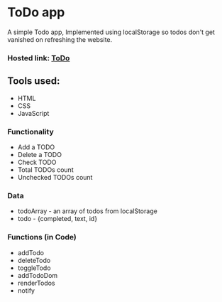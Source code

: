 # ToDo app
A simple Todo app, Implemented using localStorage so todos don't get vanished on refreshing the website.

### Hosted link: [ToDo](https://rahul4019.github.io/Todo-app.github.io/)

## Tools used:
* HTML
* CSS
* JavaScript

### Functionality
* Add a TODO
* Delete a TODO
* Check TODO
* Total TODOs count
* Unchecked TODOs count

### Data
* todoArray - an array of todos from localStorage
* todo - {completed, text, id}

### Functions (in Code)
* addTodo
* deleteTodo
* toggleTodo
* addTodoDom
* renderTodos
* notify


